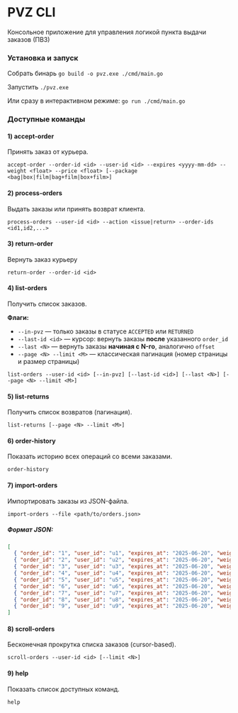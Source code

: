 # **PVZ CLI**
Консольное приложение для управления логикой пункта выдачи заказов (ПВЗ)

### Установка и запуск
Собрать бинарь `go build -o pvz.exe ./cmd/main.go`

Запустить `./pvz.exe`

Или сразу в интерактивном режиме: `go run ./cmd/main.go`

### Доступные команды
#### 1) accept-order 
Принять заказ от курьера. 

`accept-order --order-id <id> --user-id <id> --expires <yyyy-mm-dd> --weight <float> --price <float> [--package <bag|box|film|bag+film|box+film>] `

#### 2) process-orders
Выдать заказы или принять возврат клиента.

`process-orders --user-id <id> --action <issue|return> --order-ids <id1,id2,...>`

#### 3) return-order

Вернуть заказ курьеру

`return-order --order-id <id>`

#### 4) list-orders
Получить список заказов.

**Флаги:**
- `--in-pvz` — только заказы в статусе `ACCEPTED` или `RETURNED`
- `--last-id <id>` — курсор: вернуть заказы **после** указанного `order_id`
- `--last <N>` — вернуть заказы **начиная с N-го**, аналогично `offset`
- `--page <N> --limit <M>` — классическая пагинация (номер страницы и размер страницы)

`list-orders --user-id <id> [--in-pvz] [--last-id <id>] [--last <N>] [--page <N> --limit <M>]`

#### 5) list-returns

Получить список возвратов (пагинация).

`list-returns [--page <N> --limit <M>]`

#### 6) order-history

Показать историю всех операций со всеми заказами.

`order-history`

#### 7) import-orders

Импортировать заказы из JSON-файла.

`import-orders --file <path/to/orders.json>`

##### Формат JSON:

```json
[
  { "order_id": "1", "user_id": "u1", "expires_at": "2025-06-20", "weight": "5", "price": "100", "package": "bag" },
  { "order_id": "2", "user_id": "u2", "expires_at": "2025-06-20", "weight": "25", "price": "200", "package": "box+film" },
  { "order_id": "3", "user_id": "u3", "expires_at": "2025-06-20", "weight": "50", "price": "50", "package": "film" },
  { "order_id": "4", "user_id": "u4", "expires_at": "2025-06-20", "weight": "15", "price": "100", "package": "bag" },
  { "order_id": "5", "user_id": "u5", "expires_at": "2025-06-20", "weight": "40", "price": "150", "package": "box" },
  { "order_id": "6", "user_id": "u6", "expires_at": "2025-06-20", "weight": "5", "price": "70",  "package": "trash" },
  { "order_id": "7", "user_id": "u7", "expires_at": "2025-06-20", "weight": "0", "price": "100", "package": "film" },
  { "order_id": "8", "user_id": "u8", "expires_at": "2025-06-20", "weight": "2", "price": "0",   "package": "film" },
  { "order_id": "9", "user_id": "u9", "expires_at": "2025-06-20", "weight": "3", "price": "100" }
]
```

#### 8) scroll-orders

Бесконечная прокрутка списка заказов (cursor-based).

`scroll-orders --user-id <id> [--limit <N>]`

#### 9) help
Показать список доступных команд.

`help`